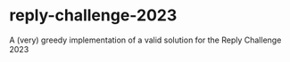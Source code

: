 # reply-challenge-2023
A (very) greedy implementation of a valid solution for the Reply Challenge 2023
